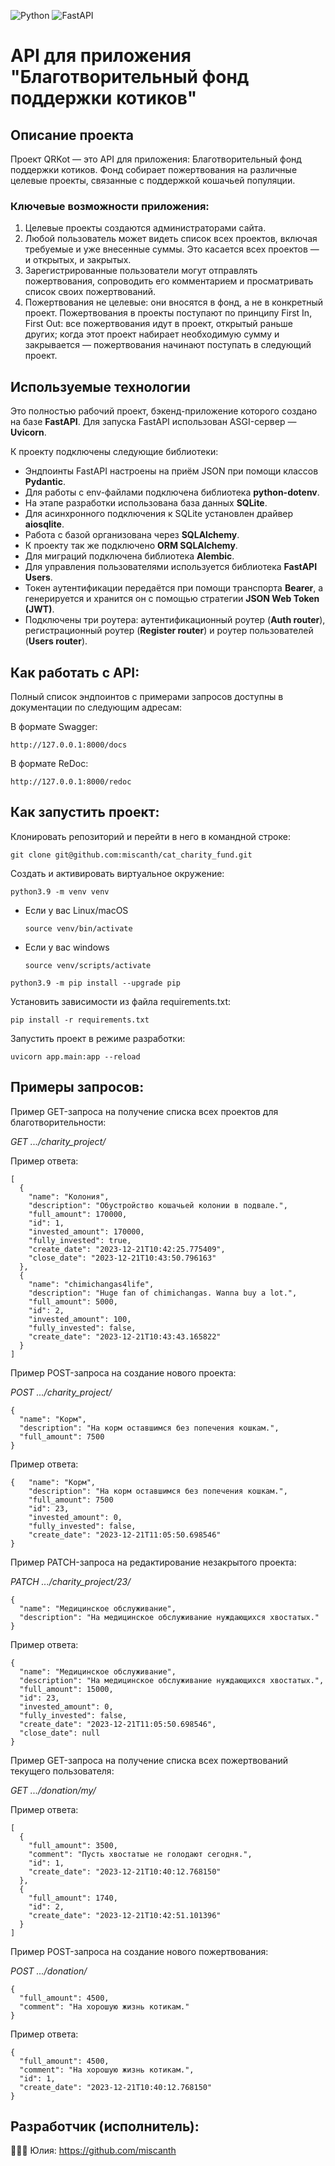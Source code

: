 ![Python](https://img.shields.io/badge/python-3670A0?style=for-the-badge&logo=python&logoColor=ffdd54)  ![FastAPI](https://img.shields.io/badge/FastAPI-005571?style=for-the-badge&logo=fastapi)


# API для приложения "Благотворительный фонд поддержки котиков"


## Описание проекта

Проект QRKot — это API для приложения: Благотворительный фонд поддержки котиков.
Фонд собирает пожертвования на различные целевые проекты, связанные с поддержкой кошачьей популяции.

### Ключевые возможности приложения:

1) Целевые проекты создаются администраторами сайта.
2) Любой пользователь может видеть список всех проектов, включая требуемые и уже внесенные суммы. Это касается всех проектов — и открытых, и закрытых.
3) Зарегистрированные пользователи могут отправлять пожертвования, сопроводить его комментарием и просматривать список своих пожертвований.
4) Пожертвования не целевые: они вносятся в фонд, а не в конкретный проект. Пожертвования в проекты поступают по принципу First In, First Out: все пожертвования идут в проект, открытый раньше других; когда этот проект набирает необходимую сумму и закрывается — пожертвования начинают поступать в следующий проект.


## Используемые технологии

Это полностью рабочий проект, бэкенд-приложение которого создано на базе **FastAPI**.
Для запуска FastAPI использован ASGI-сервер — **Uvicorn**.

К проекту подключены следующие библиотеки:

* Эндпоинты FastAPI настроены на приём JSON при помощи классов **Pydantic**.
* Для работы с env-файлами подключена библиотека **python-dotenv**.
* На этапе разработки использована база данных **SQLite**.
* Для асинхронного подключения к SQLite установлен драйвер **aiosqlite**.
* Работа с базой организована через **SQLAlchemy**.
* К проекту так же подключено **ORM SQLAlchemy**.
* Для миграций подключена библиотека **Alembic**.
* Для управления пользователями используется библиотека **FastAPI Users**.
* Токен аутентификации передаётся при помощи транспорта **Bearer**, а генерируется и хранится он с помощью стратегии **JSON Web Token (JWT)**.
* Подключены три роутера: аутентификационный роутер (**Auth router**), регистрационный роутер (**Register router**) и роутер пользователей (**Users router**).


## Как работать с API:

Полный список эндпоинтов с примерами запросов доступны в документации по следующим адресам:

В формате Swagger:

```
http://127.0.0.1:8000/docs
```
В формате ReDoc:
```
http://127.0.0.1:8000/redoc
```


## Как запустить проект:
Клонировать репозиторий и перейти в него в командной строке: 
```
git clone git@github.com:miscanth/cat_charity_fund.git
```
Cоздать и активировать виртуальное окружение: 
```
python3.9 -m venv venv 
```
* Если у вас Linux/macOS 

    ```
    source venv/bin/activate
    ```
* Если у вас windows 
 
    ```
    source venv/scripts/activate
    ```
```
python3.9 -m pip install --upgrade pip
```
Установить зависимости из файла requirements.txt:
```
pip install -r requirements.txt
```
Запустить проект в режиме разработки:

```
uvicorn app.main:app --reload
```

## Примеры запросов:

Пример GET-запроса на получение списка всех проектов для благотворительности:

*GET .../charity_project/*

Пример ответа:
```
[
  {
    "name": "Колония",
    "description": "Обустройство кошачьей колонии в подвале.",
    "full_amount": 170000,
    "id": 1,
    "invested_amount": 170000,
    "fully_invested": true,
    "create_date": "2023-12-21T10:42:25.775409",
    "close_date": "2023-12-21T10:43:50.796163"
  },
  {
    "name": "chimichangas4life",
    "description": "Huge fan of chimichangas. Wanna buy a lot.",
    "full_amount": 5000,
    "id": 2,
    "invested_amount": 100,
    "fully_invested": false,
    "create_date": "2023-12-21T10:43:43.165822"
  }
]
```

Пример POST-запроса на создание нового проекта:

*POST .../charity_project/*

```
{
  "name": "Корм",
  "description": "На корм оставшимся без попечения кошкам.",
  "full_amount": 7500
}
```

Пример ответа:
```
{   "name": "Корм",
    "description": "На корм оставшимся без попечения кошкам.",
    "full_amount": 7500
    "id": 23,
    "invested_amount": 0,
    "fully_invested": false,
    "create_date": "2023-12-21T11:05:50.698546"
}
```

Пример PATCH-запроса на редактирование незакрытого проекта:

*PATCH .../charity_project/23/*

```
{
  "name": "Медицинское обслуживание",
  "description": "На медицинское обслуживание нуждающихся хвостатых."
}
```

Пример ответа:
```
{
  "name": "Медицинское обслуживание",
  "description": "На медицинское обслуживание нуждающихся хвостатых.",
  "full_amount": 15000,
  "id": 23,
  "invested_amount": 0,
  "fully_invested": false,
  "create_date": "2023-12-21T11:05:50.698546",
  "close_date": null
}
```

Пример GET-запроса на получение списка всех пожертвований текущего пользователя:

*GET .../donation/my/*

Пример ответа:
```
[
  {
    "full_amount": 3500,
    "comment": "Пусть хвостатые не голодают сегодня.",
    "id": 1,
    "create_date": "2023-12-21T10:40:12.768150"
  },
  {
    "full_amount": 1740,
    "id": 2,
    "create_date": "2023-12-21T10:42:51.101396"
  }
]
```

Пример POST-запроса на создание нового пожертвования:

*POST .../donation/*

```
{
  "full_amount": 4500,
  "comment": "На хорошую жизнь котикам."
}
```

Пример ответа:
```
{
  "full_amount": 4500,
  "comment": "На хорошую жизнь котикам.",
  "id": 1,
  "create_date": "2023-12-21T10:40:12.768150"
}
```


## Разработчик (исполнитель):
👩🏼‍💻 Юлия: https://github.com/miscanth